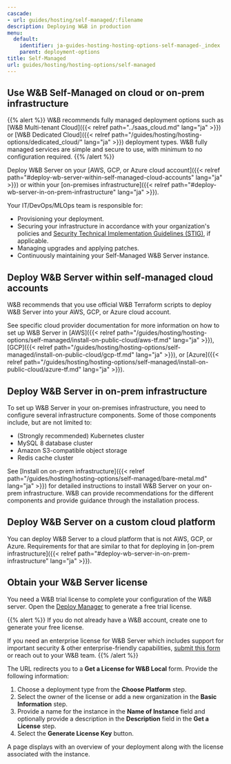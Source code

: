 ```yaml
---
cascade:
- url: guides/hosting/self-managed/:filename
description: Deploying W&B in production
menu:
  default:
    identifier: ja-guides-hosting-hosting-options-self-managed-_index
    parent: deployment-options
title: Self-Managed
url: guides/hosting/hosting-options/self-managed
---
```


## Use W&B Self-Managed on cloud or on-prem infrastructure

{{% alert %}}
W&B recommends fully managed deployment options such as [W&B Multi-tenant Cloud]({{< relref path="../saas_cloud.md" lang="ja" >}}) or [W&B Dedicated Cloud]({{< relref path="/guides/hosting/hosting-options/dedicated_cloud/" lang="ja" >}}) deployment types. W&B fully managed services are simple and secure to use, with minimum to no configuration required.
{{% /alert %}}

Deploy W&B Server on your [AWS, GCP, or Azure cloud account]({{< relref path="#deploy-wb-server-within-self-managed-cloud-accounts" lang="ja" >}}) or within your [on-premises infrastructure]({{< relref path="#deploy-wb-server-in-on-prem-infrastructure" lang="ja" >}}). 

Your IT/DevOps/MLOps team is responsible for:
- Provisioning your deployment.
- Securing your infrastructure in accordance with your organization's policies and [Security Technical Implementation Guidelines (STIG)](https://en.wikipedia.org/wiki/Security_Technical_Implementation_Guide), if applicable.
- Managing upgrades and applying patches.
- Continuously maintaining your Self-Managed W&B Server instance.


<!-- Check [Obtain your W&B Server license]({{< relref path="#obtain-your-wb-server-license" lang="ja" >}}) to complete the setup. -->

## Deploy W&B Server within self-managed cloud accounts

W&B recommends that you use official W&B Terraform scripts to deploy W&B Server into your AWS, GCP, or Azure cloud account.

See specific cloud provider documentation for more information on how to set up W&B Server in [AWS]({{< relref path="/guides/hosting/hosting-options/self-managed/install-on-public-cloud/aws-tf.md" lang="ja" >}}), [GCP]({{< relref path="/guides/hosting/hosting-options/self-managed/install-on-public-cloud/gcp-tf.md" lang="ja" >}}), or [Azure]({{< relref path="/guides/hosting/hosting-options/self-managed/install-on-public-cloud/azure-tf.md" lang="ja" >}}).

## Deploy W&B Server in on-prem infrastructure

To set up W&B Server in your on-premises infrastructure, you need to configure several infrastructure components. Some of those components include, but are not limited to: 

- (Strongly recommended) Kubernetes cluster
- MySQL 8 database cluster
- Amazon S3-compatible object storage
- Redis cache cluster

See [Install on on-prem infrastructure]({{< relref path="/guides/hosting/hosting-options/self-managed/bare-metal.md" lang="ja" >}}) for detailed instructions to install W&B Server on your on-prem infrastructure. W&B can provide recommendations for the different components and provide guidance through the installation process.

## Deploy W&B Server on a custom cloud platform

You can deploy W&B Server to a cloud platform that is not AWS, GCP, or Azure. Requirements for that are similar to that for deploying in [on-prem infrastructure]({{< relref path="#deploy-wb-server-in-on-prem-infrastructure" lang="ja" >}}).

## Obtain your W&B Server license

You need a W&B trial license to complete your configuration of the W&B server. Open the [Deploy Manager](https://deploy.wandb.ai/deploy) to generate a free trial license. 

{{% alert %}}
If you do not already have a W&B account, create one to generate your free license.

If you need an enterprise license for W&B Server which includes support for important security & other enterprise-friendly capabilities, [submit this form](https://wandb.ai/site/for-enterprise/self-hosted-trial) or reach out to your W&B team.
{{% /alert %}}

The URL redirects you to a **Get a License for W&B Local** form. Provide the following information:

1. Choose a deployment type from the **Choose Platform** step.
2. Select the owner of the license or add a new organization in the **Basic Information** step.
3. Provide a name for the instance in the **Name of Instance** field and optionally provide a description in the **Description** field in the **Get a License** step.
4. Select the **Generate License Key** button.

A page displays with an overview of your deployment along with the license associated with the instance.